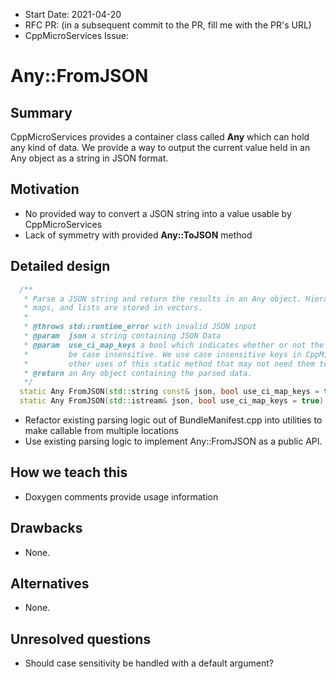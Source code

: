 - Start Date: 2021-04-20
- RFC PR: (in a subsequent commit to the PR, fill me with the PR's URL)
- CppMicroServices Issue:

# Any::FromJSON

## Summary

CppMicroServices provides a container class called **Any** which can hold any kind of data. We provide a way to output the current value held in an Any object as a string in JSON format. 

## Motivation

* No provided way to convert a JSON string into a value usable by CppMicroServices
* Lack of symmetry with provided **Any::ToJSON** method

## Detailed design

```c++
  /**
   * Parse a JSON string and return the results in an Any object. Hierarchical data is stored in
   * maps, and lists are stored in vectors.
   *
   * @throws std::runtime_error with invalid JSON input
   * @param  json a string containing JSON Data
   * @param  use_ci_map_keys a bool which indicates whether or not the keys in any object maps should
   *         be case insensitive. We use case insensitive keys in CppMicroServices, but there are
   *         other uses of this static method that may not need them to be case insensitive.
   * @return an Any object containing the parsed data. 
   */
  static Any FromJSON(std::string const& json, bool use_ci_map_keys = true);
  static Any FromJSON(std::istream& json, bool use_ci_map_keys = true);

```

* Refactor existing parsing logic out of BundleManifest.cpp into utilities to make callable from multiple locations
* Use existing parsing logic to implement Any::FromJSON as a public API.

## How we teach this

* Doxygen comments provide usage information

## Drawbacks

* None.

## Alternatives

* None.

## Unresolved questions

* Should case sensitivity be handled with a default argument?